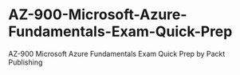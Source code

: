 


# AZ-900-Microsoft-Azure-Fundamentals-Exam-Quick-Prep
AZ-900 Microsoft Azure Fundamentals Exam Quick Prep by Packt Publishing
